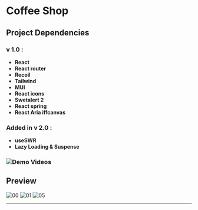 # Coffee Shop

## Project Dependencies

### v 1.0 :
- **React**
- **React router**
- **Recoil**
- **Tailwind**
- **MUI**
- **React icons**
- **Swetalert 2**
- **React spring**
- **React Aria iffcanvas**

### Added in v 2.0 :

- **useSWR**
- **Lazy Loading & Suspense**

### ![Demo Videos](https://github.com/immohammadrezatavakkoli/coffeeshop/assets/100797809/487d078b-175f-4ce1-bfde-ec090de69ea7)

## Preview

![00](https://github.com/rzvkoli/coffeeshop/assets/100797809/3c11b7f2-f89f-400f-9afb-2da946515d76)
![01](https://github.com/immohammadrezatavakkoli/coffeeshop/assets/100797809/5a603fd1-5348-43b3-a682-e9d918b1a85d)
![05](https://github.com/rzvkoli/coffeeshop/assets/100797809/7a3529f6-38fb-4c82-979a-6f03b4d08072)

----
